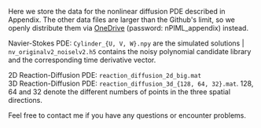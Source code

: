 Here we store the data for the nonlinear diffusion PDE described in Appendix. The other data files are larger than the Github's limit, so we openly distribute them via [OneDrive](https://chula-my.sharepoint.com/:f:/g/personal/pongpisit_t_alumni_chula_ac_th/EtASN5hO5X9AoQPDx9DAaMwBY-rjlieAaA2eVQl4sI_TBQ?e=5JzRmt) (password: nPIML_appendix) instead.

Navier-Stokes PDE: `Cylinder_{U, V, W}.npy` are the simulated solutions | `nv_originalv2_noiselv2.h5` contains the noisy polynomial candidate library and the corresponding time derivative vector.

2D Reaction-Diffusion PDE: `reaction_diffusion_2d_big.mat`  
3D Reaction-Diffusion PDE: `reaction_diffusion_3d_{128, 64, 32}.mat`. 128, 64 and 32 denote the different numbers of points in the three spatial directions.

Feel free to contact me if you have any questions or encounter problems.
